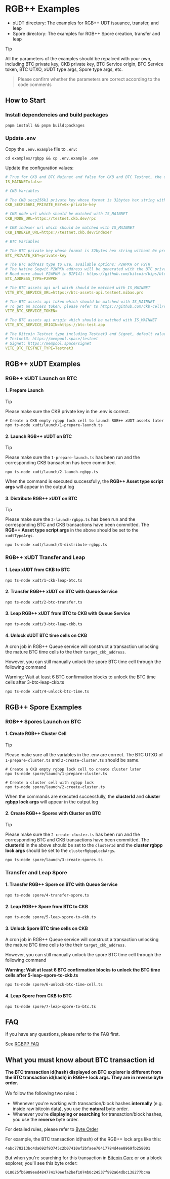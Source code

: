 # RGB++ Examples

- xUDT directory: The examples for RGB++ UDT issuance, transfer, and leap
- Spore directory: The examples for RGB++ Spore creation, transfer and leap

> [!TIP]
> All the parameters of the examples should be repalced with your own, including BTC private key, CKB private key, BTC Service origin, BTC Service token, BTC UTXO, xUDT type args, Spore type args, etc. 

> Please confirm whether the parameters are correct according to the code comments

## How to Start

### Install dependencies and build packages

```
pnpm install && pnpm build:packages
```
### Update .env

Copy the `.env.example` file to `.env`:

```shell
cd examples/rgbpp && cp .env.example .env
```

Update the configuration values:

```yaml
# True for CKB and BTC Mainnet and false for CKB and BTC Testnet, the default value is false
IS_MAINNET=false

# CKB Variables

# The CKB secp256k1 private key whose format is 32bytes hex string with 0x prefix
CKB_SECP256K1_PRIVATE_KEY=0x-private-key

# CKB node url which should be matched with IS_MAINNET
CKB_NODE_URL=https://testnet.ckb.dev/rpc

# CKB indexer url which should be matched with IS_MAINNET
CKB_INDEXER_URL=https://testnet.ckb.dev/indexer

# BTC Variables

# The BTC private key whose format is 32bytes hex string without 0x prefix
BTC_PRIVATE_KEY=private-key

# The BTC address type to use, available options: P2WPKH or P2TR
# The Native Segwit P2WPKH address will be generated with the BTC private key as default
# Read more about P2WPKH in BIP141: https://github.com/bitcoin/bips/blob/master/bip-0141.mediawiki#p2wpkh
BTC_ADDRESS_TYPE=P2WPKH

# The BTC assets api url which should be matched with IS_MAINNET
VITE_BTC_SERVICE_URL=https://btc-assets-api.testnet.mibao.pro

# The BTC assets api token which should be matched with IS_MAINNET
# To get an access token, please refer to https://github.com/ckb-cell/rgbpp-sdk/tree/develop/packages/service#get-an-access-token
VITE_BTC_SERVICE_TOKEN=

# The BTC assets api origin which should be matched with IS_MAINNET
VITE_BTC_SERVICE_ORIGIN=https://btc-test.app

# The Bitcoin Testnet type including Testnet3 and Signet, default value is Testnet3
# Testnet3: https://mempool.space/testnet
# Signet: https://mempool.space/signet
VITE_BTC_TESTNET_TYPE=Testnet3
```

## RGB++ xUDT Examples

### RGB++ xUDT Launch on BTC

#### 1. Prepare Launch

> [!TIP]
> Please make sure the CKB private key in the .env is correct.

```shell
# Create a CKB empty rgbpp lock cell to launch RGB++ xUDT assets later
npx ts-node xudt/launch/1-prepare-launch.ts
```
#### 2. Launch RGB++ xUDT on BTC

> [!TIP]
> Please make sure the `1-prepare-launch.ts` has been run and the corresponding CKB transaction has been committed.

```shell
npx ts-node xudt/launch/2-launch-rgbpp.ts
```

When the command is executed successfully, the **RGB++ Asset type script args** will appear in the output log

#### 3. Distribute RGB++ xUDT on BTC

> [!TIP]
> Please make sure the `2-launch-rgbpp.ts` has been run and the corresponding BTC and CKB transactions have been committed.
> The **RGB++ Asset type script args** in the above should be set to the `xudtTypeArgs`.

```shell
npx ts-node xudt/launch/3-distribute-rgbpp.ts
```

### RGB++ xUDT Transfer and Leap

#### 1. Leap xUDT from CKB to BTC

```shell
npx ts-node xudt/1-ckb-leap-btc.ts 
```

#### 2. Transfer RGB++ xUDT on BTC with Queue Service

```shell
npx ts-node xudt/2-btc-transfer.ts 
```

#### 3. Leap RGB++ xUDT from BTC to CKB with Queue Service

```shell
npx ts-node xudt/3-btc-leap-ckb.ts 
```

#### 4. Unlock xUDT BTC time cells on CKB

A cron job in RGB++ Queue service will construct a transaction unlocking the mature BTC time cells to the their `target_ckb_address`.

However, you can still manually unlock the spore BTC time cell through the following command

Warning: Wait at least 6 BTC confirmation blocks to unlock the BTC time cells after 3-btc-leap-ckb.ts

```shell
npx ts-node xudt/4-unlock-btc-time.ts 
```

## RGB++ Spore Examples

### RGB++ Spores Launch on BTC

#### 1. Create RGB++ Cluster Cell

> [!TIP]
> Please make sure all the variables in the .env are correct.
> The BTC UTXO of `1-prepare-cluster.ts` and `2-create-cluster.ts` should be same.

```shell
# Create a CKB empty rgbpp lock cell to create cluster later
npx ts-node spore/launch/1-prepare-cluster.ts

# Create a cluster cell with rgbpp lock
npx ts-node spore/launch/2-create-cluster.ts
```

When the commands are executed successfully, the **clusterId** and **cluster rgbpp lock args** will appear in the output log

#### 2. Create RGB++ Spores with Cluster on BTC

> [!TIP]
> Please make sure the `2-create-cluster.ts` has been run and the corresponding BTC and CKB transactions have been committed.
> The **clusterId** in the above should be set to the `clusterId` and the **cluster rgbpp lock args** should be set to the `clusterRgbppLockArgs`.

```shell
npx ts-node spore/launch/3-create-spores.ts
```

### Transfer and Leap Spore

#### 1. Transfer RGB++ Spore on BTC with Queue Service

```shell
npx ts-node spore/4-transfer-spore.ts
```

#### 2. Leap RGB++ Spore from BTC to CKB

```shell
npx ts-node spore/5-leap-spore-to-ckb.ts
```

#### 3. Unlock Spore BTC time cells on CKB

A cron job in RGB++ Queue service will construct a transaction unlocking the mature BTC time cells to the their `target_ckb_address`.

However, you can still manually unlock the spore BTC time cell through the following command

**Warning: Wait at least 6 BTC confirmation blocks to unlock the BTC time cells after 5-leap-spore-to-ckb.ts**

```shell
npx ts-node spore/6-unlock-btc-time-cell.ts
```

#### 4. Leap Spore from CKB to BTC

```shell
npx ts-node spore/7-leap-spore-to-btc.ts
```

## FAQ

If you have any questions, please refer to the FAQ first.

See [RGBPP FAQ](https://github.com/ckb-cell/rgbpp-sdk/wiki/RGBPP--FAQ)


## What you must know about BTC transaction id

**The BTC transaction id(hash) displayed on BTC explorer is different from the BTC transaction id(hash) in RGB++ lock args. They are in reverse byte order.**

We follow the following two rules： 

- Whenever you're working with transaction/block hashes **internally** (e.g. inside raw bitcoin data), you use the **natural** byte order.
- Whenever you're **displaying or searching** for transaction/block hashes, you use the **reverse** byte order.

For detailed rules, please refer to [Byte Order](https://learnmeabitcoin.com/technical/general/byte-order/)

For example, the BTC transaction id(hash) of the RGB++ lock args like this: 

```
4abc778213bc4da692f93745c2b07410ef2bfaee70417784d4ee8969fb258001
```

But when you're searching for this transaction in [Bitcoin Core](https://bitcoin.org/en/bitcoin-core/) or on a block explorer, you'll see this byte order:

```
018025fb6989eed484774170eefa2bef1074b0c24537f992a64dbc138277bc4a
```
